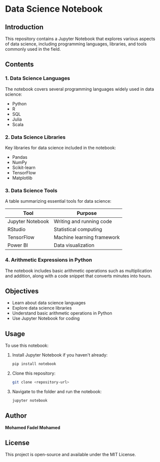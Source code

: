 # Data Science Notebook

## Introduction
This repository contains a Jupyter Notebook that explores various aspects of data science, including programming languages, libraries, and tools commonly used in the field.

## Contents

### 1. Data Science Languages
The notebook covers several programming languages widely used in data science:
- Python
- R
- SQL
- Julia
- Scala

### 2. Data Science Libraries
Key libraries for data science included in the notebook:
- Pandas
- NumPy
- Scikit-learn
- TensorFlow
- Matplotlib

### 3. Data Science Tools
A table summarizing essential tools for data science:

| Tool             | Purpose                      |
|-----------------|------------------------------|
| Jupyter Notebook | Writing and running code     |
| RStudio         | Statistical computing        |
| TensorFlow      | Machine learning framework   |
| Power BI        | Data visualization           |

### 4. Arithmetic Expressions in Python
The notebook includes basic arithmetic operations such as multiplication and addition, along with a code snippet that converts minutes into hours.

## Objectives
- Learn about data science languages
- Explore data science libraries
- Understand basic arithmetic operations in Python
- Use Jupyter Notebook for coding

## Usage
To use this notebook:
1. Install Jupyter Notebook if you haven't already:
   ```bash
   pip install notebook
   ```
2. Clone this repository:
   ```bash
   git clone <repository-url>
   ```
3. Navigate to the folder and run the notebook:
   ```bash
   jupyter notebook
   ```

## Author
**Mohamed Fadel Mohamed**

## License
This project is open-source and available under the MIT License.

